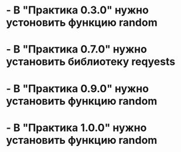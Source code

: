 # - В "Практика 0.3.0" нужно устоновить функцию random
# - В "Практика 0.7.0" нужно установить библиотеку reqyests 
# - В "Практика 0.9.0" нужно установить функцию random
# - В "Практика 1.0.0" нужно установить функцию random

